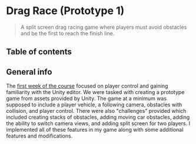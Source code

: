 # Drag Race (Prototype 1)
> A split screen drag racing game where players must avoid obstacles and be the first to reach the finish line.

## Table of contents

## General info
The [first week of the course](https://learn.unity.com/tutorial/week-1-player-control-jul-13-jul-17?uv=2018.4&courseId=5ed163d8edbc2a0969cd1ded "Week 1 - Player Control: Jul 13 - Jul 17 | Unity Learn") focused on player control and gaining familiarity with the Unity editor. We were tasked with creating a prototype game from assets provided by Unity. The game at a minimum was supposed to include a player vehicle, a following camera, obstacles with collision, and player control. There were also "challenges" provided which included creating stacks of obstacles, adding moving car obstacles, adding the ability to switch camera views, and adding split screen for two players. I implemented all of these features in my game along with some additional features and modifications.
